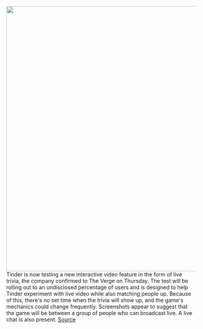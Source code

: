 <img src='https://cdn.vox-cdn.com/thumbor/T_Q2M-WnYaUpbmzJsxgs403O1_c=/0x0:1641x1094/1200x800/filters:focal(690x416:952x678)/cdn.vox-cdn.com/uploads/chorus_image/image/66766446/Trivia_Test.0.jpg' width='700px' /><br/>
Tinder is now testing a new interactive video feature in the form of live trivia, the company confirmed to The Verge on Thursday. The test will be rolling out to an undisclosed percentage of users and is designed to help Tinder experiment with live video while also matching people up. Because of this, there's no set time when the trivia will show up, and the game's mechanics could change frequently. Screenshots appear to suggest that the game will be between a group of people who can broadcast live. A live chat is also present.
<a href='https://www.theverge.com/2020/5/7/21250995/tinder-trivia-live-test-launch-interactive-video-feature'> Source <a/>